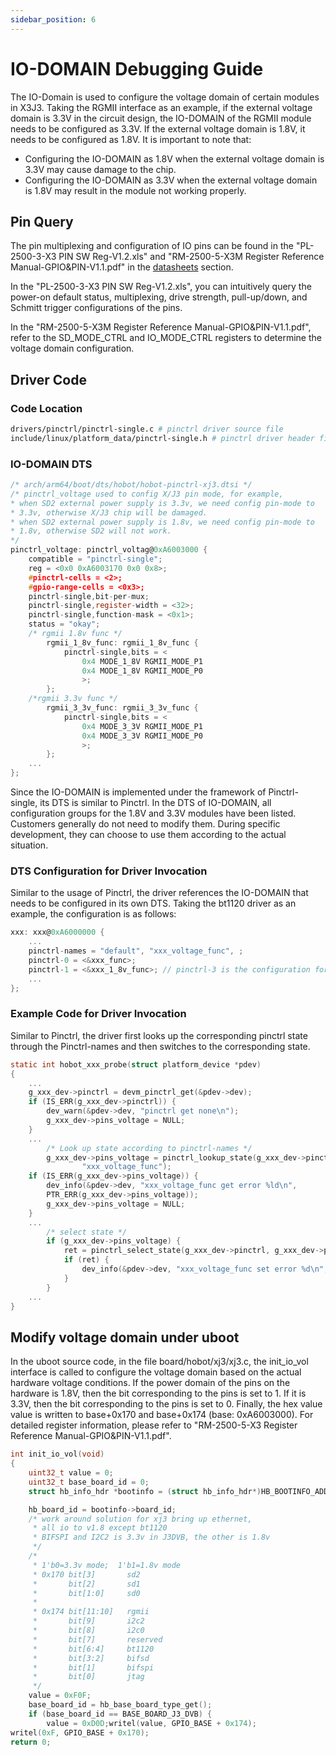 ```yaml
---
sidebar_position: 6
---
```

# IO-DOMAIN Debugging Guide

The IO-Domain is used to configure the voltage domain of certain modules in X3J3. Taking the RGMII interface as an example, if the external voltage domain is 3.3V in the circuit design, the IO-DOMAIN of the RGMII module needs to be configured as 3.3V. If the external voltage domain is 1.8V, it needs to be configured as 1.8V. It is important to note that:

- Configuring the IO-DOMAIN as 1.8V when the external voltage domain is 3.3V may cause damage to the chip.
- Configuring the IO-DOMAIN as 3.3V when the external voltage domain is 1.8V may result in the module not working properly.

## Pin Query

The pin multiplexing and configuration of IO pins can be found in the "PL-2500-3-X3 PIN SW Reg-V1.2.xls" and "RM-2500-5-X3M Register Reference Manual-GPIO&PIN-V1.1.pdf" in the [datasheets](http://sunrise.horizon.cc/downloads/datasheets/) section.

In the "PL-2500-3-X3 PIN SW Reg-V1.2.xls", you can intuitively query the power-on default status, multiplexing, drive strength, pull-up/down, and Schmitt trigger configurations of the pins.

In the "RM-2500-5-X3M Register Reference Manual-GPIO&PIN-V1.1.pdf", refer to the SD_MODE_CTRL and IO_MODE_CTRL registers to determine the voltage domain configuration.

## Driver Code

### Code Location

```bash
drivers/pinctrl/pinctrl-single.c # pinctrl driver source file
include/linux/platform_data/pinctrl-single.h # pinctrl driver header file
```

### IO-DOMAIN DTS

```c
/* arch/arm64/boot/dts/hobot/hobot-pinctrl-xj3.dtsi */
/* pinctrl_voltage used to config X/J3 pin mode, for example,
* when SD2 external power supply is 3.3v, we need config pin-mode to
* 3.3v, otherwise X/J3 chip will be damaged.
* when SD2 external power supply is 1.8v, we need config pin-mode to
* 1.8v, otherwise SD2 will not work.
*/
pinctrl_voltage: pinctrl_voltag@0xA6003000 {
    compatible = "pinctrl-single";
    reg = <0x0 0xA6003170 0x0 0x8>;
    #pinctrl-cells = <2>;
    #gpio-range-cells = <0x3>;
    pinctrl-single,bit-per-mux;
    pinctrl-single,register-width = <32>;
    pinctrl-single,function-mask = <0x1>;
    status = "okay";
    /* rgmii 1.8v func */
        rgmii_1_8v_func: rgmii_1_8v_func {
            pinctrl-single,bits = <
                0x4 MODE_1_8V RGMII_MODE_P1
                0x4 MODE_1_8V RGMII_MODE_P0
                >;
        };
    /*rgmii 3.3v func */
        rgmii_3_3v_func: rgmii_3_3v_func {
            pinctrl-single,bits = <
                0x4 MODE_3_3V RGMII_MODE_P1
                0x4 MODE_3_3V RGMII_MODE_P0
                >;
        };
    ...
};
```

Since the IO-DOMAIN is implemented under the framework of Pinctrl-single, its DTS is similar to Pinctrl. In the DTS of IO-DOMAIN, all configuration groups for the 1.8V and 3.3V modules have been listed. Customers generally do not need to modify them. During specific development, they can choose to use them according to the actual situation.

### DTS Configuration for Driver Invocation

Similar to the usage of Pinctrl, the driver references the IO-DOMAIN that needs to be configured in its own DTS. Taking the bt1120 driver as an example, the configuration is as follows:

```c
xxx: xxx@0xA6000000 {
    ...
    pinctrl-names = "default", "xxx_voltage_func", ;
    pinctrl-0 = <&xxx_func>;
    pinctrl-1 = <&xxx_1_8v_func>; // pinctrl-3 is the configuration for 1.8V IO-DOMAIN
    ...
};
```

### Example Code for Driver Invocation

Similar to Pinctrl, the driver first looks up the corresponding pinctrl state through the Pinctrl-names and then switches to the corresponding state.

```c
static int hobot_xxx_probe(struct platform_device *pdev)
{
    ...
    g_xxx_dev->pinctrl = devm_pinctrl_get(&pdev->dev);
    if (IS_ERR(g_xxx_dev->pinctrl)) {
        dev_warn(&pdev->dev, "pinctrl get none\n");
        g_xxx_dev->pins_voltage = NULL;
    }
    ...
        /* Look up state according to pinctrl-names */
        g_xxx_dev->pins_voltage = pinctrl_lookup_state(g_xxx_dev->pinctrl,
                "xxx_voltage_func");
    if (IS_ERR(g_xxx_dev->pins_voltage)) {
        dev_info(&pdev->dev, "xxx_voltage_func get error %ld\n",
        PTR_ERR(g_xxx_dev->pins_voltage));
        g_xxx_dev->pins_voltage = NULL;
    }
    ...
        /* select state */
        if (g_xxx_dev->pins_voltage) {
            ret = pinctrl_select_state(g_xxx_dev->pinctrl, g_xxx_dev->pins_voltage);
            if (ret) {
                dev_info(&pdev->dev, "xxx_voltage_func set error %d\n", ret);
            }
        }
    ...
}
```

## Modify voltage domain under uboot

In the uboot source code, in the file board/hobot/xj3/xj3.c, the init_io_vol interface is called to configure the voltage domain based on the actual hardware voltage conditions. If the power domain of the pins on the hardware is 1.8V, then the bit corresponding to the pins is set to 1. If it is 3.3V, then the bit corresponding to the pins is set to 0. Finally, the hex value value is written to base+0x170 and base+0x174 (base: 0xA6003000). For detailed register information, please refer to "RM-2500-5-X3 Register Reference Manual-GPIO&PIN-V1.1.pdf".

```c
int init_io_vol(void)
{
    uint32_t value = 0;
    uint32_t base_board_id = 0;
    struct hb_info_hdr *bootinfo = (struct hb_info_hdr*)HB_BOOTINFO_ADDR;

    hb_board_id = bootinfo->board_id;
    /* work around solution for xj3 bring up ethernet,
     * all io to v1.8 except bt1120
     * BIFSPI and I2C2 is 3.3v in J3DVB, the other is 1.8v
     */
    /*
     * 1'b0=3.3v mode;  1'b1=1.8v mode
     * 0x170 bit[3]       sd2
     *       bit[2]       sd1
     *       bit[1:0]     sd0
     *
     * 0x174 bit[11:10]   rgmii
     *       bit[9]       i2c2
     *       bit[8]       i2c0
     *       bit[7]       reserved
     *       bit[6:4]     bt1120
     *       bit[3:2]     bifsd
     *       bit[1]       bifspi
     *       bit[0]       jtag
     */
    value = 0xF0F;
    base_board_id = hb_base_board_type_get();
    if (base_board_id == BASE_BOARD_J3_DVB) {
        value = 0xD0D;writel(value, GPIO_BASE + 0x174);
writel(0xF, GPIO_BASE + 0x170);
return 0;
